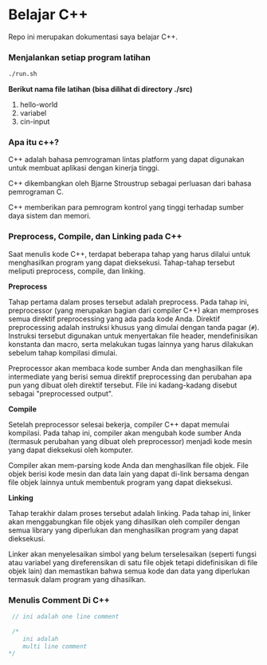 # Belajar C++

Repo ini merupakan dokumentasi saya belajar C++.


### Menjalankan setiap program latihan

```bash
./run.sh
```
**Berikut nama file latihan (bisa dilihat di directory ./src)** 
1. hello-world
2. variabel
3. cin-input

### Apa itu c++?

C++ adalah bahasa pemrograman lintas platform yang dapat digunakan untuk membuat aplikasi dengan kinerja tinggi.

C++ dikembangkan oleh Bjarne Stroustrup sebagai perluasan dari bahasa pemrograman C.

C++ memberikan para pemrogram kontrol yang tinggi terhadap sumber daya sistem dan memori.

### Preprocess, Compile, dan Linking pada C++

Saat menulis kode C++, terdapat beberapa tahap yang harus dilalui untuk menghasilkan program yang dapat dieksekusi. Tahap-tahap tersebut meliputi preprocess, compile, dan linking.

**Preprocess**

Tahap pertama dalam proses tersebut adalah preprocess. Pada tahap ini, preprocessor (yang merupakan bagian dari compiler C++) akan memproses semua direktif preprocessing yang ada pada kode Anda. Direktif preprocessing adalah instruksi khusus yang dimulai dengan tanda pagar (`#`). Instruksi tersebut digunakan untuk menyertakan file header, mendefinisikan konstanta dan macro, serta melakukan tugas lainnya yang harus dilakukan sebelum tahap kompilasi dimulai.

Preprocessor akan membaca kode sumber Anda dan menghasilkan file intermediate yang berisi semua direktif preprocessing dan perubahan apa pun yang dibuat oleh direktif tersebut. File ini kadang-kadang disebut sebagai "preprocessed output".

**Compile**

Setelah preprocessor selesai bekerja, compiler C++ dapat memulai kompilasi. Pada tahap ini, compiler akan mengubah kode sumber Anda (termasuk perubahan yang dibuat oleh preprocessor) menjadi kode mesin yang dapat dieksekusi oleh komputer.

Compiler akan mem-parsing kode Anda dan menghasilkan file objek. File objek berisi kode mesin dan data lain yang dapat di-link bersama dengan file objek lainnya untuk membentuk program yang dapat dieksekusi.

**Linking**

Tahap terakhir dalam proses tersebut adalah linking. Pada tahap ini, linker akan menggabungkan file objek yang dihasilkan oleh compiler dengan semua library yang diperlukan dan menghasilkan program yang dapat dieksekusi.

Linker akan menyelesaikan simbol yang belum terselesaikan (seperti fungsi atau variabel yang direferensikan di satu file objek tetapi didefinisikan di file objek lain) dan memastikan bahwa semua kode dan data yang diperlukan termasuk dalam program yang dihasilkan.

### Menulis Comment Di C++

```c++
 // ini adalah one line comment
 
 /*
    ini adalah
    multi line comment
*/
```

